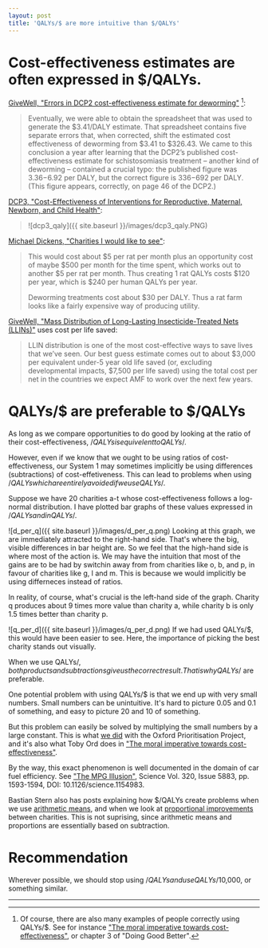 ```yaml
---
layout: post
title: 'QALYs/$ are more intuitive than $/QALYs'
---
```


# Cost-effectiveness estimates are often expressed in $/QALYs.
[^also]: Of course, there are also many examples of people correctly using QALYs/$. See for instance ["The moral imperative towards cost-effectiveness"](https://www.givingwhatwecan.org/sites/givingwhatwecan.org/files/attachments/moral_imperative.pdf), or chapter 3 of "Doing Good Better". 

[GiveWell, "Errors in DCP2 cost-effectiveness estimate for deworming"](http://blog.givewell.org/2011/09/29/errors-in-dcp2-cost-effectiveness-estimate-for-deworming/) [^also]:
> Eventually, we were able to obtain the spreadsheet that was used to generate the $3.41/DALY estimate. That spreadsheet contains five separate errors that, when corrected, shift the estimated cost effectiveness of deworming from $3.41 to $326.43. We came to this conclusion a year after learning that the DCP2’s published cost-effectiveness estimate for schistosomiasis treatment – another kind of deworming – contained a crucial typo: the published figure was $3.36-$6.92 per DALY, but the correct figure is $336-$692 per DALY. (This figure appears, correctly, on page 46 of the DCP2.)

[DCP3, "Cost-Effectiveness of Interventions for Reproductive, Maternal, Newborn, and Child Health"](http://dcp-3.org/sites/default/files/chapters/DCP3%20RMNCH%20Ch17.pdf):
> ![dcp3_qaly]({{ site.baseurl }}/images/dcp3_qaly.PNG)


[Michael Dickens, "Charities I would like to see"](http://effective-altruism.com/ea/nu/charities_i_would_like_to_see/):
> This would cost about $5 per rat per month plus an opportunity cost of maybe $500 per month for the time spent, which works out to another $5 per rat per month. Thus creating 1 rat QALYs costs $120 per year, which is $240 per human QALYs per year.
>
> Deworming treatments cost about $30 per DALY. Thus a rat farm looks like a fairly expensive way of producing utility.

[GiveWell, "Mass Distribution of Long-Lasting Insecticide-Treated Nets (LLINs)"](http://www.givewell.org/international/technical/programs/insecticide-treated-nets) uses cost per life saved:
> LLIN distribution is one of the most cost-effective ways to save lives that we’ve seen. Our best guess estimate comes out to about $3,000 per equivalent under-5 year old life saved (or, excluding developmental impacts, $7,500 per life saved) using the total cost per net in the countries we expect AMF to work over the next few years.

# QALYs/$ are preferable to $/QALYs
As long as we compare opportunities to do good by looking at the ratio of their cost-effectiveness, $/QALYs is equivelent to QALYs/$.

However, even if we know that we ought to be using ratios of cost-effectiveness, our System 1 may sometimes implicitly be using differences (subtractions) of cost-effetiveness. This can lead to problems when using $/QALYs which are entirely avoided if we use QALYs/$.

Suppose we have 20 charities a-t whose cost-effectiveness follows a log-normal distribution. I have plotted bar graphs of these values expressed in $/QALYs and in QALYs/$.

![d_per_q]({{ site.baseurl }}/images/d_per_q.png)
Looking at this graph, we are immediately attracted to the right-hand side. That's where the big, visible differences in bar height are. So we feel that the high-hand side is where most of the action is. We may have the intuition that most of the gains are to be had by switchin away from from charities like o, b, and p, in favour of charities like g, l and m. This is because we would implicitly be using differneces instead of ratios.

In reality, of course, what's crucial is the left-hand side of the graph. Charity q produces about 9 times more value than charity a, while charity b is only 1.5 times better than charity p.

![q_per_d]({{ site.baseurl }}/images/q_per_d.png)
If we had used QALYs/$, this would have been easier to see. Here, the importance of picking the best charity stands out visually. 

When we use QALYs/$, both products and subtractions give us the correct result. That is why QALYs/$ are preferable.

One potential problem with using QALYs/$ is that we end up with very small numbers. Small numbers can be unintuitive. It's hard to picture 0.05 and 0.1 of something, and easy to picture 20 and 10 of something.

But this problem can easily be solved by multiplying the small numbers by a large constant. This is what [we did](https://oxpr.io/blog/2017/5/20/expected-value-estimates-we-cautiously-took-literally) with the Oxford Prioritisation Project, and it's also what Toby Ord does in ["The moral imperative towards cost-effectiveness"](https://www.givingwhatwecan.org/sites/givingwhatwecan.org/files/attachments/moral_imperative.pdf).

By the way, this exact phenomenon is well documented in the domain of car fuel efficiency. See ["The MPG Illusion"](http://science.sciencemag.org/content/320/5883/1593.full), Science Vol. 320, Issue 5883, pp. 1593-1594, DOI: 10.1126/science.1154983. 

Bastian Stern also has posts explaining how $/QALYs create problems when we use [arithmetic means](https://www.givingwhatwecan.org/post/2013/01/the-daly-illusion-part-ii-averaging/), and when we look at [proportional improvements](https://www.givingwhatwecan.org/post/2012/12/the-daly-illusion-part-i-comparing-improvements/) between charities. This is not suprising, since arithmetic means and proportions are essentially based on subtraction.

# Recommendation
Wherever possible, we should stop using $/QALYs and use QALYs/$10,000, or something similar.

---
